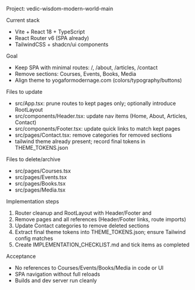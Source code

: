 Project: vedic-wisdom-modern-world-main

Current stack
- Vite + React 18 + TypeScript
- React Router v6 (SPA already)
- TailwindCSS + shadcn/ui components

Goal
- Keep SPA with minimal routes: /, /about, /articles, /contact
- Remove sections: Courses, Events, Books, Media
- Align theme to yogaformodernage.com (colors/typography/buttons)

Files to update
- src/App.tsx: prune routes to kept pages only; optionally introduce RootLayout
- src/components/Header.tsx: update nav items (Home, About, Articles, Contact)
- src/components/Footer.tsx: update quick links to match kept pages
- src/pages/Contact.tsx: remove categories for removed sections
- tailwind theme already present; record final tokens in THEME_TOKENS.json

Files to delete/archive
- src/pages/Courses.tsx
- src/pages/Events.tsx
- src/pages/Books.tsx
- src/pages/Media.tsx

Implementation steps
1) Router cleanup and RootLayout with Header/Footer and <Outlet />
2) Remove pages and all references (Header/Footer links, route imports)
3) Update Contact categories to remove deleted sections
4) Extract final theme tokens into THEME_TOKENS.json; ensure Tailwind config matches
5) Create IMPLEMENTATION_CHECKLIST.md and tick items as completed

Acceptance
- No references to Courses/Events/Books/Media in code or UI
- SPA navigation without full reloads
- Builds and dev server run cleanly

